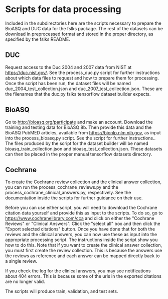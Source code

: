 # Scripts for data processing

Included in the subdirectories here are the scripts necessary to prepare the BioASQ and DUC data for the fslks package. The rest of the datasets can be download in preprocessed format and stored in the proper directory, as specified by the fslks README.

## DUC  
Request access to the Duc 2004 and 2007 data from NIST at https://duc.nist.gov/. See the process_duc.py script for further instructions about which data files to request and how to prepare them for processing. Once the script has been run, the dataset files will be named duc_2004_test_collection.json and duc_2007_test_collection.json. These are the filenames that the duc.py fslks tensorflow dataset builder expects.

## BioASQ
Go to http://bioasq.org/participate and make an account. Download the training and testing data for BioASQ 8b. Then provide this data and the BioASQ PubMED articles, available from https://bionlp.nlm.nih.gov, as input into the process_bioasq.py script. See the script for further instructions.. The files produced by the script for the dataset builder will be named bioasq_train_collection.json and bioasq_test_collection.json. These datasets can then be placed in the proper manual tensorflow datasets directory.

## Cochrane   
To create the Cochrane review collection and the clinical answer collection, you can run the process_cochrane_reviews.py and the process_cochrane_clinical_answers.py, respectively. See the documentation inside the scripts for further guidance on their use.    

Before you can use either script, you will need to download the Cochrane citation data yourself and provide this as input to the scripts. To do so, go to https://www.cochranelibrary.com/cca and click on either the "Cochrane Reviews" or "Clinical Answers". Click the "select all" box and then click the "Export selected citations" button. Once you have done that for both the reviews and the clinical answers, you can now use these as input into the appropriate processing script. The instructions inside the script show you how to do this. Note that if you want to create the clinical answer collection, you must first create the review collection. This is because the answers use the reviews as reference and each answer can be mapped directly back to a single review.

If you check the log for the clinical answers, you may see notifications about 404 errors. This is because some of the urls in the exported citations are no longer valid. 

The scripts will produce train, validation, and test sets. 
